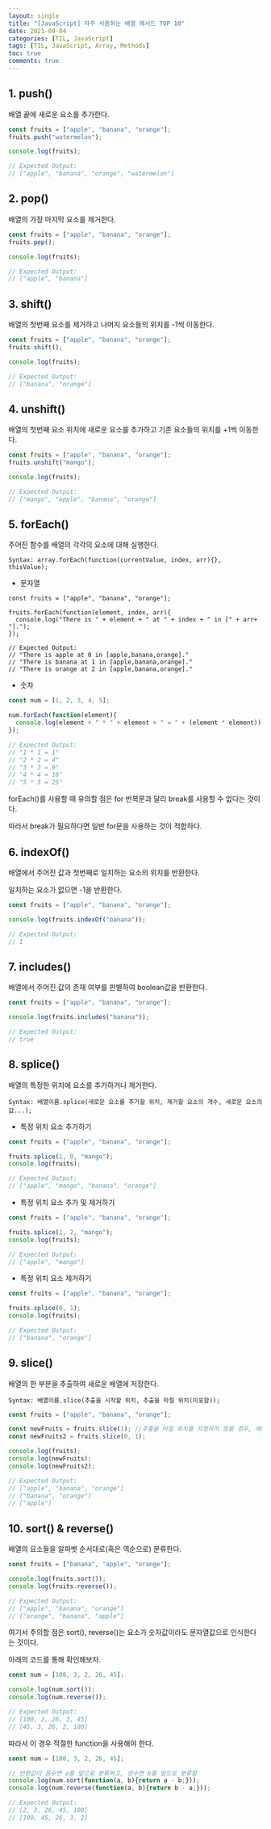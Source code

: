 ```yaml
---
layout: single
title: "[JavaScript] 자주 사용하는 배열 메서드 TOP 10"
date: 2021-09-04
categories: [TIL, JavaScript]
tags: [TIL, JavaScript, Array, Methods]
toc: true
comments: true
---
```


## 1. push()
배열 끝에 새로운 요소를 추가한다.
```javascript
const fruits = ["apple", "banana", "orange"];
fruits.push("watermelon");

console.log(fruits);

// Expected Output:
// ["apple", "banana", "orange", "watermelon"]
```


## 2. pop()
배열의 가장 마지막 요소를 제거한다.
```javascript
const fruits = ["apple", "banana", "orange"];
fruits.pop();

console.log(fruits);

// Expected Output:
// ["apple", "banana"]
```


## 3. shift()
배열의 첫번째 요소를 제거하고 나머지 요소들의 위치를 -1씩 이동한다.
```javascript
const fruits = ["apple", "banana", "orange"];
fruits.shift();

console.log(fruits);

// Expected Output:
// ["banana", "orange"]
```


## 4. unshift()
배열의 첫번째 요소 위치에 새로운 요소를 추가하고 기존 요소들의 위치를 +1씩 이동한다.
```javascript
const fruits = ["apple", "banana", "orange"];
fruits.unshift("mango");

console.log(fruits);

// Expected Output:
// ["mango", "apple", "banana", "orange"]
```


## 5. forEach()
주어진 함수를 배열의 각각의 요소에 대해 실행한다. 

    Syntax: array.forEach(function(currentValue, index, arr){}, thisValue);

- 문자열

```javscript
const fruits = ["apple", "banana", "orange"];

fruits.forEach(function(element, index, arr){
  console.log("There is " + element + " at " + index + " in [" + arr+ "].");
});

// Expected Output:
// "There is apple at 0 in [apple,banana,orange]."
// "There is banana at 1 in [apple,banana,orange]."
// "There is orange at 2 in [apple,banana,orange]."
```
- 숫자

```javascript
const num = [1, 2, 3, 4, 5];

num.forEach(function(element){
  console.log(element + " * " + element + " = " + (element * element));
});

// Expected Output:
// "1 * 1 = 1"
// "2 * 2 = 4"
// "3 * 3 = 9"
// "4 * 4 = 16"
// "5 * 5 = 25"
```
forEach()를 사용할 때 유의할 점은 for 반복문과 달리 break를 사용할 수 없다는 것이다.

따라서 break가 필요하다면 일반 for문을 사용하는 것이 적합하다.  


## 6. indexOf()
배열에서 주어진 값과 첫번째로 일치하는 요소의 위치를 반환한다. 

일치하는 요소가 없으면 -1을 반환한다.
```javascript
const fruits = ["apple", "banana", "orange"];

console.log(fruits.indexOf("banana"));

// Expected Output:
// 1
```


## 7. includes()
배열에서 주어진 값의 존재 여부를 판별하여 boolean값을 반환한다.
```javascript
const fruits = ["apple", "banana", "orange"];

console.log(fruits.includes("banana"));

// Expected Output:
// true
```


## 8. splice()
배열의 특정한 위치에 요소를 추가하거나 제거한다.

    Syntax: 배열이름.splice(새로운 요소를 추가할 위치, 제거할 요소의 개수, 새로운 요소의 값...);
    
- 특정 위치 요소 추가하기

```javascript
const fruits = ["apple", "banana", "orange"];

fruits.splice(1, 0, "mango");
console.log(fruits);

// Expected Output:
// ["apple", "mango", "banana", "orange"]
```
- 특정 위치 요소 추가 및 제거하기

```javascript
const fruits = ["apple", "banana", "orange"];

fruits.splice(1, 2, "mango");
console.log(fruits);

// Expected Output:
// ["apple", "mango"]
```
- 특정 위치 요소 제거하기
 
```javascript
const fruits = ["apple", "banana", "orange"];

fruits.splice(0, 1);
console.log(fruits);

// Expected Output:
// ["banana", "orange"]
```


## 9. slice()
배열의 한 부분을 추출하여 새로운 배열에 저장한다. 

    Syntax: 배열이름.slice(추출을 시작할 위치, 추출을 마칠 위치(미포함));
    
```javascript
const fruits = ["apple", "banana", "orange"];

const newFruits = fruits.slice(1); //추출을 마칠 위치를 지정하지 않을 경우, 배열 끝까지 추출을 실행함
const newFruits2 = fruits.slice(0, 1);

console.log(fruits);
console.log(newFruits);
console.log(newFruits2);

// Expected Output:
// ["apple", "banana", "orange"]
// ["banana", "orange"]
// ["apple"]
```


## 10. sort() & reverse()
배열의 요소들을 알파벳 순서대로(혹은 역순으로) 분류한다. 
```javascript
const fruits = ["banana", "apple", "orange"];

console.log(fruits.sort());
console.log(fruits.reverse());

// Expected Output:
// ["apple", "banana", "orange"]
// ["orange", "banana", "apple"]
```
여기서 주의할 점은 sort(), reverse()는 요소가 숫자값이라도 문자열값으로 인식한다는 것이다. 

아래의 코드를 통해 확인해보자.
```javascript
const num = [100, 3, 2, 26, 45];

console.log(num.sort());
console.log(num.reverse());

// Expected Output:
// [100, 2, 26, 3, 45]
// [45, 3, 26, 2, 100]
```
따라서 이 경우 적절한 function을 사용해야 한다. 
```javascript
const num = [100, 3, 2, 26, 45];

// 반환값이 음수면 a를 앞으로 분류하고, 양수면 b를 앞으로 분류함 
console.log(num.sort(function(a, b){return a - b;}));
console.log(num.reverse(function(a, b){return b - a;}));

// Expected Output:
// [2, 3, 26, 45, 100]
// [100, 45, 26, 3, 2]
```
